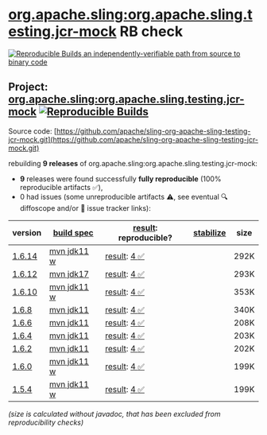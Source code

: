 [org.apache.sling:org.apache.sling.testing.jcr-mock](https://central.sonatype.com/artifact/org.apache.sling/org.apache.sling.testing.jcr-mock/versions) RB check
=======

[![Reproducible Builds](https://reproducible-builds.org/images/logos/rb.svg) an independently-verifiable path from source to binary code](https://reproducible-builds.org/)

## Project: [org.apache.sling:org.apache.sling.testing.jcr-mock](https://central.sonatype.com/artifact/org.apache.sling/org.apache.sling.testing.jcr-mock/versions) [![Reproducible Builds](https://img.shields.io/endpoint?url=https://raw.githubusercontent.com/jvm-repo-rebuild/reproducible-central/master/content/org/apache/sling/org.apache.sling.testing.jcr-mock/badge.json)](https://github.com/jvm-repo-rebuild/reproducible-central/blob/master/content/org/apache/sling/org.apache.sling.testing.jcr-mock/README.md)

Source code: [https://github.com/apache/sling-org-apache-sling-testing-jcr-mock.git](https://github.com/apache/sling-org-apache-sling-testing-jcr-mock.git)

rebuilding **9 releases** of org.apache.sling:org.apache.sling.testing.jcr-mock:
- **9** releases were found successfully **fully reproducible** (100% reproducible artifacts :white_check_mark:),
- 0 had issues (some unreproducible artifacts :warning:, see eventual :mag: diffoscope and/or :memo: issue tracker links):

| version | [build spec](/BUILDSPEC.md) | [result](https://reproducible-builds.org/docs/jvm/): reproducible? | [stabilize](https://github.com/google/oss-rebuild/blob/main/cmd/stabilize/README.md) | size |
| -- | --------- | ------ | ------ | -- |
| [1.6.14](https://central.sonatype.com/artifact/org.apache.sling/org.apache.sling.testing.jcr-mock/1.6.14/pom) | [mvn jdk11 w](org.apache.sling.testing.jcr-mock-1.6.14.buildspec) | [result](org.apache.sling.testing.jcr-mock-1.6.14.buildinfo): [4 :white_check_mark: ](org.apache.sling.testing.jcr-mock-1.6.14.buildcompare) | | 292K |
| [1.6.12](https://central.sonatype.com/artifact/org.apache.sling/org.apache.sling.testing.jcr-mock/1.6.12/pom) | [mvn jdk17](org.apache.sling.testing.jcr-mock-1.6.12.buildspec) | [result](org.apache.sling.testing.jcr-mock-1.6.12.buildinfo): [4 :white_check_mark: ](org.apache.sling.testing.jcr-mock-1.6.12.buildcompare) | | 293K |
| [1.6.10](https://central.sonatype.com/artifact/org.apache.sling/org.apache.sling.testing.jcr-mock/1.6.10/pom) | [mvn jdk11 w](org.apache.sling.testing.jcr-mock-1.6.10.buildspec) | [result](org.apache.sling.testing.jcr-mock-1.6.10.buildinfo): [4 :white_check_mark: ](org.apache.sling.testing.jcr-mock-1.6.10.buildcompare) | | 353K |
| [1.6.8](https://central.sonatype.com/artifact/org.apache.sling/org.apache.sling.testing.jcr-mock/1.6.8/pom) | [mvn jdk11](org.apache.sling.testing.jcr-mock-1.6.8.buildspec) | [result](org.apache.sling.testing.jcr-mock-1.6.8.buildinfo): [4 :white_check_mark: ](org.apache.sling.testing.jcr-mock-1.6.8.buildcompare) | | 340K |
| [1.6.6](https://central.sonatype.com/artifact/org.apache.sling/org.apache.sling.testing.jcr-mock/1.6.6/pom) | [mvn jdk11](org.apache.sling.testing.jcr-mock-1.6.6.buildspec) | [result](org.apache.sling.testing.jcr-mock-1.6.6.buildinfo): [4 :white_check_mark: ](org.apache.sling.testing.jcr-mock-1.6.6.buildcompare) | | 208K |
| [1.6.4](https://central.sonatype.com/artifact/org.apache.sling/org.apache.sling.testing.jcr-mock/1.6.4/pom) | [mvn jdk11](org.apache.sling.testing.jcr-mock-1.6.4.buildspec) | [result](org.apache.sling.testing.jcr-mock-1.6.4.buildinfo): [4 :white_check_mark: ](org.apache.sling.testing.jcr-mock-1.6.4.buildcompare) | | 203K |
| [1.6.2](https://central.sonatype.com/artifact/org.apache.sling/org.apache.sling.testing.jcr-mock/1.6.2/pom) | [mvn jdk11](org.apache.sling.testing.jcr-mock-1.6.2.buildspec) | [result](org.apache.sling.testing.jcr-mock-1.6.2.buildinfo): [4 :white_check_mark: ](org.apache.sling.testing.jcr-mock-1.6.2.buildcompare) | | 202K |
| [1.6.0](https://central.sonatype.com/artifact/org.apache.sling/org.apache.sling.testing.jcr-mock/1.6.0/pom) | [mvn jdk11 w](org.apache.sling.testing.jcr-mock-1.6.0.buildspec) | [result](org.apache.sling.testing.jcr-mock-1.6.0.buildinfo): [4 :white_check_mark: ](org.apache.sling.testing.jcr-mock-1.6.0.buildcompare) | | 199K |
| [1.5.4](https://central.sonatype.com/artifact/org.apache.sling/org.apache.sling.testing.jcr-mock/1.5.4/pom) | [mvn jdk11 w](org.apache.sling.testing.jcr-mock-1.5.4.buildspec) | [result](org.apache.sling.testing.jcr-mock-1.5.4.buildinfo): [4 :white_check_mark: ](org.apache.sling.testing.jcr-mock-1.5.4.buildcompare) | | 199K |

<i>(size is calculated without javadoc, that has been excluded from reproducibility checks)</i>
